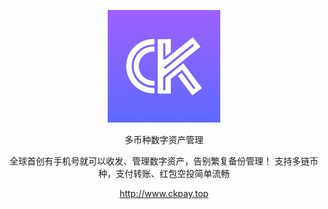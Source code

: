 <p align="center">
  <a href="http://www.ckpay.top">
    <img alt="docsify" src="./docs/_media/icon.png">
  </a>
</p>

<p align="center">
  多币种数字资产管理
</p>
<p align="center">
  全球首创有手机号就可以收发、管理数字资产，告别繁复备份管理！
支持多链币种，支付转账、红包空投简单流畅
</p>

<p align="center"><a href="http://www.ckpay.top" target="_blank">http://www.ckpay.top</a></p>

